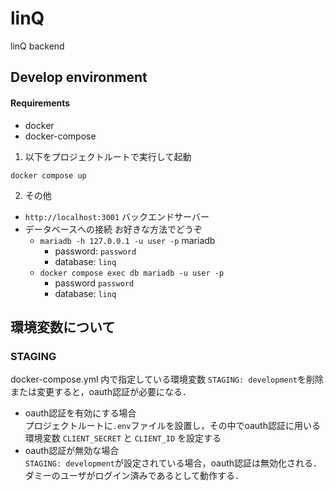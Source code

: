 # linQ

linQ backend

## Develop environment

#### Requirements

- docker
- docker-compose

1. 以下をプロジェクトルートで実行して起動
```
docker compose up
```

2. その他
- `http://localhost:3001` バックエンドサーバー
- データベースへの接続
    お好きな方法でどうぞ
    - `mariadb -h 127.0.0.1 -u user -p` mariadb
        - password: `password`
        - database: `linq`
    - `docker compose exec db mariadb -u user -p`
        - password `password`
        - database: `linq`

## 環境変数について
### STAGING
docker-compose.yml 内で指定している環境変数 `STAGING: development`を削除または変更すると，oauth認証が必要になる．  
- oauth認証を有効にする場合  
    プロジェクトルートに`.env`ファイルを設置し，その中でoauth認証に用いる環境変数 `CLIENT_SECRET` と `CLIENT_ID` を設定する
- oauth認証が無効な場合  
    `STAGING: development`が設定されている場合，oauth認証は無効化される．  
    ダミーのユーザがログイン済みであるとして動作する．
